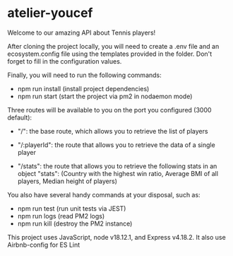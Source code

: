 # atelier-youcef
Welcome to our amazing API about Tennis players!

After cloning the project locally, you will need to create a .env file and an ecosystem.config file using the templates provided in the folder. Don't forget to fill in the configuration values.

Finally, you will need to run the following commands:

- npm run install (install project dependencies)
- npm run start (start the project via pm2 in nodaemon mode)

Three routes will be available to you on the port you configured (3000 default):

- "/": the base route, which allows you to retrieve the list of players

- "/:playerId": the route that allows you to retrieve the data of a single player

- "/stats": the route that allows you to retrieve the following stats in an object "stats": (Country with the highest win ratio, Average BMI of all players, Median height of players)

You also have several handy commands at your disposal, such as:

- npm run test (run unit tests via JEST)
- npm run logs (read PM2 logs)
- npm run kill (destroy the PM2 instance)

This project uses JavaScript, node v18.12.1, and Express v4.18.2. It also use Airbnb-config for ES Lint

